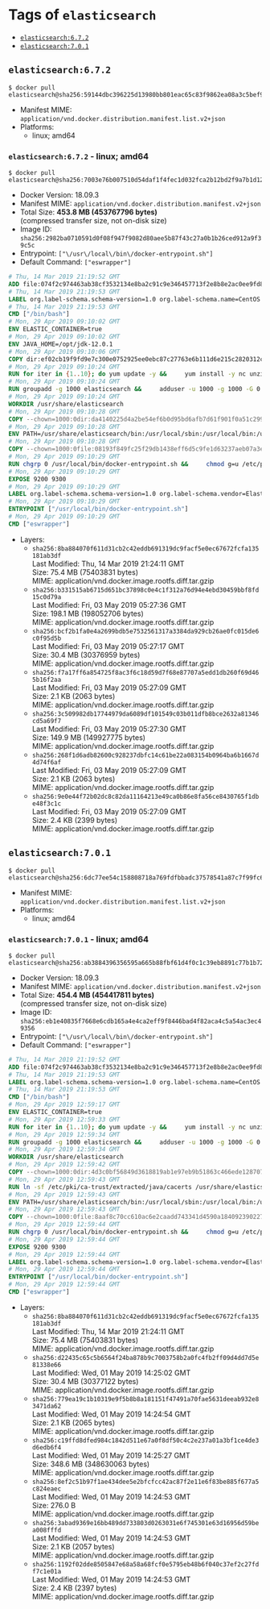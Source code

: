 <!-- THIS FILE IS GENERATED VIA './update-remote.sh' -->

# Tags of `elasticsearch`

-	[`elasticsearch:6.7.2`](#elasticsearch672)
-	[`elasticsearch:7.0.1`](#elasticsearch701)

## `elasticsearch:6.7.2`

```console
$ docker pull elasticsearch@sha256:59144dbc396225d13980bb801eac65c83f9862ea08a3c5bef932ca91e0eda84e
```

-	Manifest MIME: `application/vnd.docker.distribution.manifest.list.v2+json`
-	Platforms:
	-	linux; amd64

### `elasticsearch:6.7.2` - linux; amd64

```console
$ docker pull elasticsearch@sha256:7003e76b007510d54daf1f4fec1d032fca2b12bd2f9a7b1d12a2e99220590996
```

-	Docker Version: 18.09.3
-	Manifest MIME: `application/vnd.docker.distribution.manifest.v2+json`
-	Total Size: **453.8 MB (453767796 bytes)**  
	(compressed transfer size, not on-disk size)
-	Image ID: `sha256:2982ba0710591d0f08f947f9082d80aee5b87f43c27a0b1b26ced912a9f39c5c`
-	Entrypoint: `["\/usr\/local\/bin\/docker-entrypoint.sh"]`
-	Default Command: `["eswrapper"]`

```dockerfile
# Thu, 14 Mar 2019 21:19:52 GMT
ADD file:074f2c974463ab38cf3532134e8ba2c91c9e346457713f2e8b8e2ac0ee9fd83d in / 
# Thu, 14 Mar 2019 21:19:53 GMT
LABEL org.label-schema.schema-version=1.0 org.label-schema.name=CentOS Base Image org.label-schema.vendor=CentOS org.label-schema.license=GPLv2 org.label-schema.build-date=20190305
# Thu, 14 Mar 2019 21:19:53 GMT
CMD ["/bin/bash"]
# Mon, 29 Apr 2019 09:10:02 GMT
ENV ELASTIC_CONTAINER=true
# Mon, 29 Apr 2019 09:10:02 GMT
ENV JAVA_HOME=/opt/jdk-12.0.1
# Mon, 29 Apr 2019 09:10:06 GMT
COPY dir:ef02cb19f9fd9e7c300e0752925ee0ebc87c27763e6b111d6e215c2820312c0e in /opt/jdk-12.0.1 
# Mon, 29 Apr 2019 09:10:24 GMT
RUN for iter in {1..10}; do yum update -y &&     yum install -y nc unzip wget which &&     yum clean all && exit_code=0 && break || exit_code=$? && echo "yum error: retry $iter in 10s" && sleep 10; done;     (exit $exit_code)
# Mon, 29 Apr 2019 09:10:24 GMT
RUN groupadd -g 1000 elasticsearch &&     adduser -u 1000 -g 1000 -G 0 -d /usr/share/elasticsearch elasticsearch &&     chmod 0775 /usr/share/elasticsearch &&     chgrp 0 /usr/share/elasticsearch
# Mon, 29 Apr 2019 09:10:24 GMT
WORKDIR /usr/share/elasticsearch
# Mon, 29 Apr 2019 09:10:28 GMT
COPY --chown=1000:0dir:da4140225d4a2be54ef6b0d95bd6afb7d61f901f0a51c2991f5b27131e6913d0 in /usr/share/elasticsearch 
# Mon, 29 Apr 2019 09:10:28 GMT
ENV PATH=/usr/share/elasticsearch/bin:/usr/local/sbin:/usr/local/bin:/usr/sbin:/usr/bin:/sbin:/bin
# Mon, 29 Apr 2019 09:10:28 GMT
COPY --chown=1000:0file:08193f849fc25f29db1438eff6d5c9fe1d63237aeb07a3e0009e8ba554f97c31 in /usr/local/bin/docker-entrypoint.sh 
# Mon, 29 Apr 2019 09:10:29 GMT
RUN chgrp 0 /usr/local/bin/docker-entrypoint.sh &&     chmod g=u /etc/passwd &&     chmod 0775 /usr/local/bin/docker-entrypoint.sh
# Mon, 29 Apr 2019 09:10:29 GMT
EXPOSE 9200 9300
# Mon, 29 Apr 2019 09:10:29 GMT
LABEL org.label-schema.schema-version=1.0 org.label-schema.vendor=Elastic org.label-schema.name=elasticsearch org.label-schema.version=6.7.2 org.label-schema.url=https://www.elastic.co/products/elasticsearch org.label-schema.vcs-url=https://github.com/elastic/elasticsearch license=Elastic License
# Mon, 29 Apr 2019 09:10:29 GMT
ENTRYPOINT ["/usr/local/bin/docker-entrypoint.sh"]
# Mon, 29 Apr 2019 09:10:29 GMT
CMD ["eswrapper"]
```

-	Layers:
	-	`sha256:8ba884070f611d31cb2c42eddb691319dc9facf5e0ec67672fcfa135181ab3df`  
		Last Modified: Thu, 14 Mar 2019 21:24:11 GMT  
		Size: 75.4 MB (75403831 bytes)  
		MIME: application/vnd.docker.image.rootfs.diff.tar.gzip
	-	`sha256:b331515ab6715d651bc37898c0e4c1f312a76d94e4ebd30459bbf8fd15c0d79a`  
		Last Modified: Fri, 03 May 2019 05:27:36 GMT  
		Size: 198.1 MB (198052706 bytes)  
		MIME: application/vnd.docker.image.rootfs.diff.tar.gzip
	-	`sha256:bcf2b1fa0e4a2699bdb5e7532561317a3384da929cb26ae0fc015de6c0f95d5b`  
		Last Modified: Fri, 03 May 2019 05:27:17 GMT  
		Size: 30.4 MB (30376959 bytes)  
		MIME: application/vnd.docker.image.rootfs.diff.tar.gzip
	-	`sha256:f7a17ff6a854725f8ac3f6c18d59d7f68e87707a5edd1db260f69d465b16f2aa`  
		Last Modified: Fri, 03 May 2019 05:27:09 GMT  
		Size: 2.1 KB (2063 bytes)  
		MIME: application/vnd.docker.image.rootfs.diff.tar.gzip
	-	`sha256:3c509982db17744979da6089df101549c03b011dfb8bce2632a81346cd5a69f7`  
		Last Modified: Fri, 03 May 2019 05:27:30 GMT  
		Size: 149.9 MB (149927775 bytes)  
		MIME: application/vnd.docker.image.rootfs.diff.tar.gzip
	-	`sha256:268f1d6adb82600c928237dbfc14c61be22a083154b0964ba6b1667d4d74f6af`  
		Last Modified: Fri, 03 May 2019 05:27:09 GMT  
		Size: 2.1 KB (2063 bytes)  
		MIME: application/vnd.docker.image.rootfs.diff.tar.gzip
	-	`sha256:9e0e44f72b02dc8c82da11164213e49ca0b86e8fa56ce8430765f1dbe48f3c1c`  
		Last Modified: Fri, 03 May 2019 05:27:09 GMT  
		Size: 2.4 KB (2399 bytes)  
		MIME: application/vnd.docker.image.rootfs.diff.tar.gzip

## `elasticsearch:7.0.1`

```console
$ docker pull elasticsearch@sha256:6dc77ee54c158808718a769fdfbbadc37578541a87c7f99fc65a8f809183f074
```

-	Manifest MIME: `application/vnd.docker.distribution.manifest.list.v2+json`
-	Platforms:
	-	linux; amd64

### `elasticsearch:7.0.1` - linux; amd64

```console
$ docker pull elasticsearch@sha256:ab3884396356595a665b88fbf61d4f0c1c39eb8891c77b1b72d5fe83ae3a1c75
```

-	Docker Version: 18.09.3
-	Manifest MIME: `application/vnd.docker.distribution.manifest.v2+json`
-	Total Size: **454.4 MB (454417811 bytes)**  
	(compressed transfer size, not on-disk size)
-	Image ID: `sha256:eb1e40835f7668e6cdb165a4e4ca2eff9f8446bad4f82aca4c5a54ac3ec49356`
-	Entrypoint: `["\/usr\/local\/bin\/docker-entrypoint.sh"]`
-	Default Command: `["eswrapper"]`

```dockerfile
# Thu, 14 Mar 2019 21:19:52 GMT
ADD file:074f2c974463ab38cf3532134e8ba2c91c9e346457713f2e8b8e2ac0ee9fd83d in / 
# Thu, 14 Mar 2019 21:19:53 GMT
LABEL org.label-schema.schema-version=1.0 org.label-schema.name=CentOS Base Image org.label-schema.vendor=CentOS org.label-schema.license=GPLv2 org.label-schema.build-date=20190305
# Thu, 14 Mar 2019 21:19:53 GMT
CMD ["/bin/bash"]
# Mon, 29 Apr 2019 12:59:17 GMT
ENV ELASTIC_CONTAINER=true
# Mon, 29 Apr 2019 12:59:33 GMT
RUN for iter in {1..10}; do yum update -y &&     yum install -y nc unzip wget which &&     yum clean all && exit_code=0 && break || exit_code=$? && echo "yum error: retry $iter in 10s" && sleep 10; done;     (exit $exit_code)
# Mon, 29 Apr 2019 12:59:34 GMT
RUN groupadd -g 1000 elasticsearch &&     adduser -u 1000 -g 1000 -G 0 -d /usr/share/elasticsearch elasticsearch &&     chmod 0775 /usr/share/elasticsearch &&     chgrp 0 /usr/share/elasticsearch
# Mon, 29 Apr 2019 12:59:34 GMT
WORKDIR /usr/share/elasticsearch
# Mon, 29 Apr 2019 12:59:42 GMT
COPY --chown=1000:0dir:4d3c0bf56849d3618819ab1e97eb9b51863c466ede1287079a026056c7867bff in /usr/share/elasticsearch 
# Mon, 29 Apr 2019 12:59:43 GMT
RUN ln -sf /etc/pki/ca-trust/extracted/java/cacerts /usr/share/elasticsearch/jdk/lib/security/cacerts
# Mon, 29 Apr 2019 12:59:43 GMT
ENV PATH=/usr/share/elasticsearch/bin:/usr/local/sbin:/usr/local/bin:/usr/sbin:/usr/bin:/sbin:/bin
# Mon, 29 Apr 2019 12:59:43 GMT
COPY --chown=1000:0file:8aaf8c70cc610ac6e2caadd743341d4590a184092390227b9bfc69044c733e28 in /usr/local/bin/docker-entrypoint.sh 
# Mon, 29 Apr 2019 12:59:44 GMT
RUN chgrp 0 /usr/local/bin/docker-entrypoint.sh &&     chmod g=u /etc/passwd &&     chmod 0775 /usr/local/bin/docker-entrypoint.sh
# Mon, 29 Apr 2019 12:59:44 GMT
EXPOSE 9200 9300
# Mon, 29 Apr 2019 12:59:44 GMT
LABEL org.label-schema.schema-version=1.0 org.label-schema.vendor=Elastic org.label-schema.name=elasticsearch org.label-schema.version=7.0.1 org.label-schema.url=https://www.elastic.co/products/elasticsearch org.label-schema.vcs-url=https://github.com/elastic/elasticsearch license=Elastic License
# Mon, 29 Apr 2019 12:59:44 GMT
ENTRYPOINT ["/usr/local/bin/docker-entrypoint.sh"]
# Mon, 29 Apr 2019 12:59:44 GMT
CMD ["eswrapper"]
```

-	Layers:
	-	`sha256:8ba884070f611d31cb2c42eddb691319dc9facf5e0ec67672fcfa135181ab3df`  
		Last Modified: Thu, 14 Mar 2019 21:24:11 GMT  
		Size: 75.4 MB (75403831 bytes)  
		MIME: application/vnd.docker.image.rootfs.diff.tar.gzip
	-	`sha256:d22435c65c5b6564f24ba878b9c7003758b2a0fc4fb2ff09d4dd7d5e81338e66`  
		Last Modified: Wed, 01 May 2019 14:25:02 GMT  
		Size: 30.4 MB (30377122 bytes)  
		MIME: application/vnd.docker.image.rootfs.diff.tar.gzip
	-	`sha256:779ea19c1b10319e9f5b8b8a181151f47491a70fae5631deeab932e83471da62`  
		Last Modified: Wed, 01 May 2019 14:24:54 GMT  
		Size: 2.1 KB (2065 bytes)  
		MIME: application/vnd.docker.image.rootfs.diff.tar.gzip
	-	`sha256:c19ffd8dfed984c1842d511e67a0f8df50c4c2e237a01a3bf1ce4de3d6edb6f4`  
		Last Modified: Wed, 01 May 2019 14:25:27 GMT  
		Size: 348.6 MB (348630063 bytes)  
		MIME: application/vnd.docker.image.rootfs.diff.tar.gzip
	-	`sha256:8ef2c51b97f1ae434dee5e2bfcfcc42ac87f2e11e6f83be885f677a5c824eaec`  
		Last Modified: Wed, 01 May 2019 14:24:53 GMT  
		Size: 276.0 B  
		MIME: application/vnd.docker.image.rootfs.diff.tar.gzip
	-	`sha256:3abad9369e16bb489dd733803d0263031e6f745301e63d16956d59bea008fffd`  
		Last Modified: Wed, 01 May 2019 14:24:53 GMT  
		Size: 2.1 KB (2057 bytes)  
		MIME: application/vnd.docker.image.rootfs.diff.tar.gzip
	-	`sha256:1192f02dde8505847e68a58a68fcf0e5795eb48b6f040c37ef2c27fdf7c1e01a`  
		Last Modified: Wed, 01 May 2019 14:24:53 GMT  
		Size: 2.4 KB (2397 bytes)  
		MIME: application/vnd.docker.image.rootfs.diff.tar.gzip
